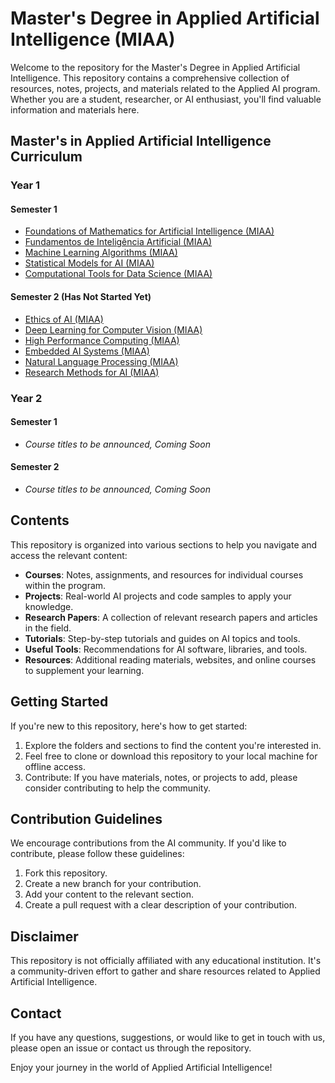 # Master's Degree in Applied Artificial Intelligence (MIAA)

Welcome to the repository for the Master's Degree in Applied Artificial Intelligence. This repository contains a comprehensive collection of resources, notes, projects, and materials related to the Applied AI program. Whether you are a student, researcher, or AI enthusiast, you'll find valuable information and materials here.

## Master's in Applied Artificial Intelligence Curriculum

### Year 1

#### Semester 1
- [Foundations of Mathematics for Artificial Intelligence (MIAA)](https://github.com/EnmanuelMartinsAbilheira/Masters_Degree_in_Applied_Artificial_Intelligence/tree/main/Fundamentos%20de%20matemática%20para%20a%20inteligência%20artificial)
- [Fundamentos de Inteligência Artificial (MIAA)](https://github.com/EnmanuelMartinsAbilheira/Masters_Degree_in_Applied_Artificial_Intelligence/tree/main/Fundamentos%20de%20Inteligência%20Artificial)
- [Machine Learning Algorithms (MIAA)](https://github.com/EnmanuelMartinsAbilheira/Masters_Degree_in_Applied_Artificial_Intelligence/tree/main/Algoritmos%20de%20aprendizagem%20máquina)
- [Statistical Models for AI (MIAA)](https://github.com/EnmanuelMartinsAbilheira/Masters_Degree_in_Applied_Artificial_Intelligence/tree/main/Modelos%20Estatísticos%20para%20IA)
- [Computational Tools for Data Science (MIAA)](https://github.com/EnmanuelMartinsAbilheira/Masters_Degree_in_Applied_Artificial_Intelligence/tree/main/Ferramentas%20Computacionais%20para%20ciência%20dos%20dados)


#### Semester 2 **(Has Not Started Yet)**
- [Ethics of AI (MIAA)](https://github.com/EnmanuelMartinsAbilheira/Masters_Degree_in_Applied_Artificial_Intelligence/tree/main/Ética%20da%20IA)
- [Deep Learning for Computer Vision (MIAA)](https://github.com/EnmanuelMartinsAbilheira/Masters_Degree_in_Applied_Artificial_Intelligence/tree/main/Aprendizagem%20Profunda%20para%20a%20visão%20por%20computador)
- [High Performance Computing (MIAA)](https://github.com/EnmanuelMartinsAbilheira/Masters_Degree_in_Applied_Artificial_Intelligence/tree/main/Computação%20de%20alto%20desempenho)
- [Embedded AI Systems (MIAA)](https://github.com/EnmanuelMartinsAbilheira/Masters_Degree_in_Applied_Artificial_Intelligence/tree/main/Sistemas%20Embebidos%20para%20IA)
- [Natural Language Processing (MIAA)](https://github.com/EnmanuelMartinsAbilheira/Masters_Degree_in_Applied_Artificial_Intelligence/tree/main/Processamento%20de%20Linguagem%20Natural)
- [Research Methods for AI (MIAA)](https://github.com/EnmanuelMartinsAbilheira/Masters_Degree_in_Applied_Artificial_Intelligence/tree/main/Métodos%20de%20Pesquisa%20para%20IA)


### Year 2

#### Semester 1
- *Course titles to be announced, Coming Soon*

#### Semester 2
- *Course titles to be announced, Coming Soon*



## Contents

This repository is organized into various sections to help you navigate and access the relevant content:

- **Courses**: Notes, assignments, and resources for individual courses within the program.
- **Projects**: Real-world AI projects and code samples to apply your knowledge.
- **Research Papers**: A collection of relevant research papers and articles in the field.
- **Tutorials**: Step-by-step tutorials and guides on AI topics and tools.
- **Useful Tools**: Recommendations for AI software, libraries, and tools.
- **Resources**: Additional reading materials, websites, and online courses to supplement your learning.

## Getting Started

If you're new to this repository, here's how to get started:

1. Explore the folders and sections to find the content you're interested in.
2. Feel free to clone or download this repository to your local machine for offline access.
3. Contribute: If you have materials, notes, or projects to add, please consider contributing to help the community.

## Contribution Guidelines

We encourage contributions from the AI community. If you'd like to contribute, please follow these guidelines:

1. Fork this repository.
2. Create a new branch for your contribution.
3. Add your content to the relevant section.
4. Create a pull request with a clear description of your contribution.

## Disclaimer

This repository is not officially affiliated with any educational institution. It's a community-driven effort to gather and share resources related to Applied Artificial Intelligence.

## Contact

If you have any questions, suggestions, or would like to get in touch with us, please open an issue or contact us through the repository.

Enjoy your journey in the world of Applied Artificial Intelligence!
